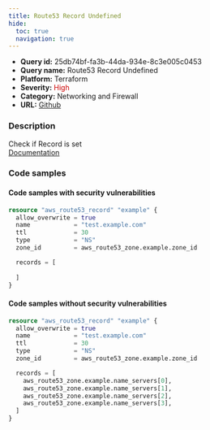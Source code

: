 ```yaml
---
title: Route53 Record Undefined
hide:
  toc: true
  navigation: true
---
```


<style>
  .highlight .hll {
    background-color: #ff171742;
  }
  .md-content {
    max-width: 1100px;
    margin: 0 auto;
  }
</style>

-   **Query id:** 25db74bf-fa3b-44da-934e-8c3e005c0453
-   **Query name:** Route53 Record Undefined
-   **Platform:** Terraform
-   **Severity:** <span style="color:#C00">High</span>
-   **Category:** Networking and Firewall
-   **URL:** [Github](https://github.com/Checkmarx/kics/tree/master/assets/queries/terraform/aws/route53_record_undefined)

### Description
Check if Record is set<br>
[Documentation](https://registry.terraform.io/providers/hashicorp/aws/latest/docs/resources/route53_record)

### Code samples
#### Code samples with security vulnerabilities
```tf title="Postitive test num. 1 - tf file" hl_lines="8"
resource "aws_route53_record" "example" {
  allow_overwrite = true
  name            = "test.example.com"
  ttl             = 30
  type            = "NS"
  zone_id         = aws_route53_zone.example.zone_id

  records = [
    
  ]
}
```


#### Code samples without security vulnerabilities
```tf title="Negative test num. 1 - tf file"
resource "aws_route53_record" "example" {
  allow_overwrite = true
  name            = "test.example.com"
  ttl             = 30
  type            = "NS"
  zone_id         = aws_route53_zone.example.zone_id

  records = [
    aws_route53_zone.example.name_servers[0],
    aws_route53_zone.example.name_servers[1],
    aws_route53_zone.example.name_servers[2],
    aws_route53_zone.example.name_servers[3],
  ]
}
```
